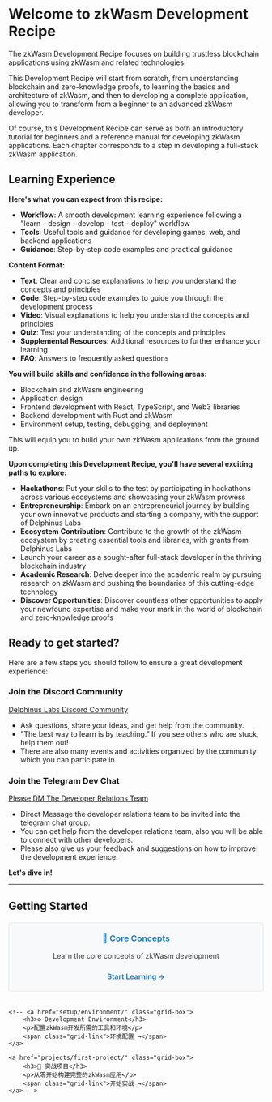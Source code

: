 # Welcome to zkWasm Development Recipe

The zkWasm Development Recipe focuses on building trustless blockchain applications using zkWasm and related technologies. 

This Development Recipe will start from scratch, from understanding blockchain and zero-knowledge proofs, to learning the basics and architecture of zkWasm, and then to developing a complete application, allowing you to transform from a beginner to an advanced zkWasm developer.

Of course, this Development Recipe can serve as both an introductory tutorial for beginners and a reference manual for developing zkWasm applications. Each chapter corresponds to a step in developing a full-stack zkWasm application.


## Learning Experience

**Here's what you can expect from this recipe:**

- **Workflow**: A smooth development learning experience following a "learn - design - develop - test - deploy" workflow
- **Tools**: Useful tools and guidance for developing games, web, and backend applications 
- **Guidance**: Step-by-step code examples and practical guidance

**Content Format:**

- **Text**: Clear and concise explanations to help you understand the concepts and principles
- **Code**: Step-by-step code examples to guide you through the development process
- **Video**: Visual explanations to help you understand the concepts and principles
- **Quiz**: Test your understanding of the concepts and principles
- **Supplemental Resources**: Additional resources to further enhance your learning
- **FAQ**: Answers to frequently asked questions

**You will build skills and confidence in the following areas:**

- Blockchain and zkWasm engineering
- Application design
- Frontend development with React, TypeScript, and Web3 libraries
- Backend development with Rust and zkWasm 
- Environment setup, testing, debugging, and deployment

This will equip you to build your own zkWasm applications from the ground up.

**Upon completing this Development Recipe, you'll have several exciting paths to explore:**

- **Hackathons**: Put your skills to the test by participating in hackathons across various ecosystems and showcasing your zkWasm prowess
- **Entrepreneurship**: Embark on an entrepreneurial journey by building your own innovative products and starting a company, with the support of Delphinus Labs
- **Ecosystem Contribution**: Contribute to the growth of the zkWasm ecosystem by creating essential tools and libraries, with grants from Delphinus Labs
- Launch your career as a sought-after full-stack developer in the thriving blockchain industry
- **Academic Research**: Delve deeper into the academic realm by pursuing research on zkWasm and pushing the boundaries of this cutting-edge technology
- **Discover Opportunities**: Discover countless other opportunities to apply your newfound expertise and make your mark in the world of blockchain and zero-knowledge proofs

## Ready to get started? 

Here are a few steps you should follow to ensure a great development experience:

### Join the Discord Community
[Delphinus Labs Discord Community](https://discord.com/invite/delphinuslab) 

- Ask questions, share your ideas, and get help from the community. 
- "The best way to learn is by teaching.” If you see others who are stuck, help them out! 
- There are also many events and activities organized by the community which you can participate in.

### Join the Telegram Dev Chat 

[Please DM The Developer Relations Team](https://t.me/jupxiao) 

- Direct Message the developer relations team to be invited into the telegram chat group.
- You can get help from the developer relations team, also you will be able to connect with other developers. 
- Please also give us your feedback and suggestions on how to improve the development experience.

**Let's dive in!**

---

## Getting Started

<div class="grid-wrapper">
    <a href="Core%20Concepts.html" class="grid-box">
        <h3>🔰 Core Concepts</h3>
        <p>Learn the core concepts of zkWasm development</p>
        <span class="grid-link">Start Learning →</span>
    </a>
    
    <!-- <a href="setup/environment/" class="grid-box">
        <h3>⚙️ Development Environment</h3>
        <p>配置zkWasm开发所需的工具和环境</p>
        <span class="grid-link">环境配置 →</span>
    </a>
    
    <a href="projects/first-project/" class="grid-box">
        <h3>🚀 实战项目</h3>
        <p>从零开始构建完整的zkWasm应用</p>
        <span class="grid-link">开始实战 →</span>
    </a> -->
</div>

<style>
.grid-wrapper {
    display: grid;
    grid-template-columns: repeat(auto-fit, minmax(250px, 1fr));
    gap: 20px;
    margin: 20px 0;
}

.grid-box {
    display: block;
    padding: 20px;
    background: #f8f9fa;
    border: 1px solid #e1e4e5;
    border-radius: 4px;
    text-align: center;
    text-decoration: none;
    color: inherit;
    transition: all 0.2s ease;
}

.grid-box:hover {
    border-color: #2980b9;
    box-shadow: 0 2px 5px rgba(0,0,0,0.1);
    text-decoration: none;
    transform: translateY(-2px);
}

.grid-box h3 {
    margin-top: 0;
    color: #2980b9;
}

.grid-link {
    display: inline-block;
    margin-top: 10px;
    color: #2980b9;
    font-weight: bold;
}

/* 防止链接文本被装饰 */
.grid-box:hover .grid-link {
    text-decoration: none;
}

/* 确保段落文本颜色正确 */
.grid-box p {
    color: #333;
}
</style>